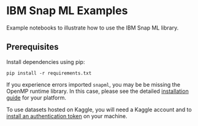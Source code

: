 # IBM Snap ML Examples

Example notebooks to illustrate how to use the IBM Snap ML library. 

## Prerequisites 

Install dependencies using pip:

```
pip install -r requirements.txt
```

If you experience errors imported `snapml`, you may be be missing the OpenMP runtime library. 
In this case, please see the detailed [installation guide](https://snapml.readthedocs.io/en/latest/installation.html) for your platform.

To use datasets hosted on Kaggle, you will need a Kaggle account and to [install an authentication token](https://www.kaggle.com/docs/api) on your machine.  


